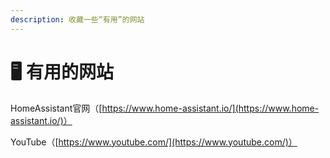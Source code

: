 ```yaml
---
description: 收藏一些“有用”的网站
---
```


# 🖥 有用的网站

HomeAssistant官网（[https://www.home-assistant.io/](https://www.home-assistant.io/)）

YouTube（[https://www.youtube.com/](https://www.youtube.com/)）
